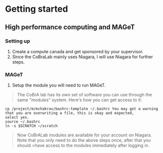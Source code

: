 # Getting started 
## High performance computing and MAGeT

### Setting up 
1. Create a compute canada and get sponsored by your supervisor.
2. Since the CoBraLab mainly uses Niagara, I will use Niagara for further steps.

### MAGeT
1. Setup the module you will need to run MAGeT.
        
  >The CoBrA lab has its own set of software you can use through the same "modules" system. Here's how you can get access to it:        
  ```
  cp /project/m/mchakrav/bashrc-template ~/.bashrc You may get a warning that you are overwriting a file, this is okay and expected,      
  select yes.
  source ~/.bashrc
  ln -s $SCRATCH ~/scratch
  ```
  >Now CoBrALab modules are available for your account on Niagara. Note that you only need to do the above steps once, after that you 
  should >have access to the modules immediately after logging in.

